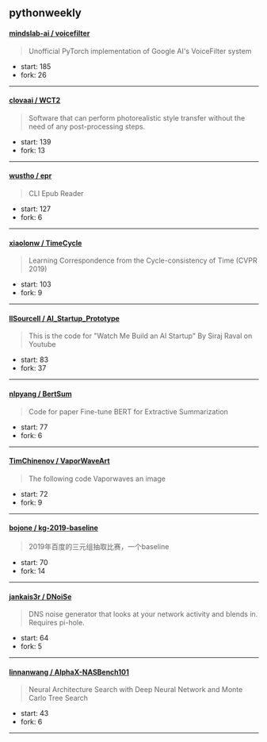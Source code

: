 ## pythonweekly

#### [mindslab-ai / voicefilter](https://github.com/mindslab-ai/voicefilter)

> Unofficial PyTorch implementation of Google AI's VoiceFilter system

+ start: 185
+ fork: 26

----


#### [clovaai / WCT2](https://github.com/clovaai/WCT2)

> Software that can perform photorealistic style transfer without the need of any post-processing steps.

+ start: 139
+ fork: 13

----


#### [wustho / epr](https://github.com/wustho/epr)

> CLI Epub Reader

+ start: 127
+ fork: 6

----


#### [xiaolonw / TimeCycle](https://github.com/xiaolonw/TimeCycle)

> Learning Correspondence from the Cycle-consistency of Time (CVPR 2019)

+ start: 103
+ fork: 9

----


#### [llSourcell / AI_Startup_Prototype](https://github.com/llSourcell/AI_Startup_Prototype)

> This is the code for "Watch Me Build an AI Startup" By Siraj Raval on Youtube

+ start: 83
+ fork: 37

----


#### [nlpyang / BertSum](https://github.com/nlpyang/BertSum)

> Code for paper Fine-tune BERT for Extractive Summarization

+ start: 77
+ fork: 6

----


#### [TimChinenov / VaporWaveArt](https://github.com/TimChinenov/VaporWaveArt)

> The following code Vaporwaves an image

+ start: 72
+ fork: 9

----


#### [bojone / kg-2019-baseline](https://github.com/bojone/kg-2019-baseline)

> 2019年百度的三元组抽取比赛，一个baseline

+ start: 70
+ fork: 14

----


#### [jankais3r / DNoiSe](https://github.com/jankais3r/DNoiSe)

> DNS noise generator that looks at your network activity and blends in. Requires pi-hole.

+ start: 64
+ fork: 5

----


#### [linnanwang / AlphaX-NASBench101](https://github.com/linnanwang/AlphaX-NASBench101)

> Neural Architecture Search with Deep Neural Network and Monte Carlo Tree Search

+ start: 43
+ fork: 6

----

